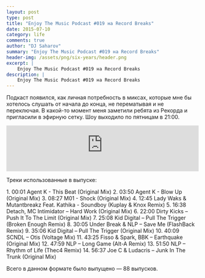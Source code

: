 ```yaml
---
layout: post
type: post
title: "Enjoy The Music Podcast #019 на Record Breaks"
date: 2015-07-10
category: life
comments: true
author: "DJ Saharov"
summary: "Enjoy The Music Podcast #019 на Record Breaks"
header-img: /assets/png/six-years/header.png
excerpt: |
    Enjoy The Music Podcast #019 на Record Breaks
description: |
    Enjoy The Music Podcast #019 на Record Breaks
---
```


<p>
<span class="firstcharacter">П</span>одкаст появился, как личная потребность в миксах, которые мне бы хотелось слушать от начала до конца, не перематывая и не переключая. В какой-то момент меня заметили ребята из Рекорда и пригласили в эфирную сетку. Шоу выходило по пятницам в 21:00.
</p>

<iframe width="100%" height="120" src="https://player-widget.mixcloud.com/widget/iframe/?hide_cover=1&feed=%2Fdjsaharovofficial%2Fenjoy-the-music-podcast-019%2F" frameborder="0" allow="encrypted-media; fullscreen; autoplay; idle-detection; speaker-selection; web-share;" ></iframe>

<p>Треки использованные в выпуске:</p>
1. 00:01 Agent K - This Beat (Original Mix)
2. 03:50 Agent K - Blow Up (Original Mix)
3. 08:27 M01 - Shock (Original Mix)
4. 12:45 Lady Waks & Mutantbreakz Feat. Kathika - Soundboy (Kuplay & Knox Remix)
5. 16:38 Detach, MC Intimidator – Hard Work (Original Mix)
6. 22:00 Dirty Kicks – Push It To The Limit (Original Mix)
7. 25:08 Kid Digital – Pull The Trigger (Broken Enough Remix)
8. 30:05 Under Break & NLP – Save Me (FlashBack Remix)
9. 35:06 Kid Digital – Pull The Trigger (Original Mix)
10. 40:09 SCNDL – Otis (Voltage Mix)
11. 43:25 Fisso & Spark, BBK – Earthquake (Original Mix)
12. 47:59 NLP – Long Game (Alt-A Remix)
13. 51:50 NLP – Rhythm of Life (Thec4 Remix)
14. 56:37 Joe C & Ludacris – Junk In The Trunk (Original Mix)

<p>Всего в данном формате было выпущено &mdash; 88 выпусков.</p>